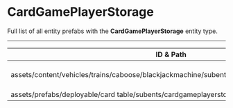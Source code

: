 # CardGamePlayerStorage
Full list of all <Badge type="warning" text="2"/> entity prefabs with the **CardGamePlayerStorage** entity type.

---
| ID & Path |
| --- |
| <a href="#3997338700"><Badge id="3997338700" type="tip" text="#"/></a> <Badge type="tip" text="3997338700"/>  <br> assets/content/vehicles/trains/caboose/blackjackmachine/subents/blackjackplayerstorage.prefab |
| <a href="#3031328897"><Badge id="3031328897" type="tip" text="#"/></a> <Badge type="tip" text="3031328897"/>  <br> assets/prefabs/deployable/card table/subents/cardgameplayerstorage.prefab |

